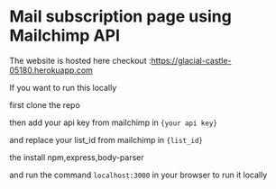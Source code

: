  # Mail subscription page using Mailchimp API
 
 The website is hosted here checkout :https://glacial-castle-05180.herokuapp.com
 
If you want to run this locally 

first clone the repo

then add your api key from mailchimp in ```{your api key}```

and replace your list_id from mailchimp in ```{list_id}```

the install npm,express,body-parser

and run the command ```localhost:3000``` in your browser to run it locally

